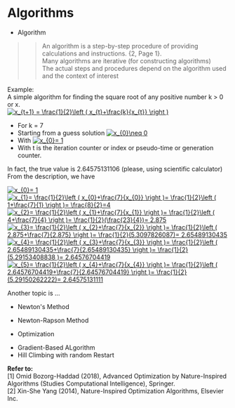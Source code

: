 # Algorithms

 
  
* Algorithm  
>>An algorithm is a step-by-step procedure of providing calculations and instructions. {2, Page 1}.  
>>Many algorithms are iterative (for constructing algorithms)  
>>The actual steps and procedures depend on the algorithm used and the context of interest

  
  
Example:  
A simple algorithm for finding the square root of any positive number k > 0 or x.  
<a href="https://www.codecogs.com/eqnedit.php?latex=x_{t&plus;1}&space;=&space;\frac{1}{2}\left&space;(&space;x_{t}&plus;\frac{k}{x_{t}}&space;\right&space;)" target="_blank"><img src="https://latex.codecogs.com/gif.latex?x_{t&plus;1}&space;=&space;\frac{1}{2}\left&space;(&space;x_{t}&plus;\frac{k}{x_{t}}&space;\right&space;)" title="x_{t+1} = \frac{1}{2}\left ( x_{t}+\frac{k}{x_{t}} \right )" /></a>  
* For k = 7  
* Starting from a guess solution <a href="https://www.codecogs.com/eqnedit.php?latex=x_{0}\neq&space;0" target="_blank"><img src="https://latex.codecogs.com/gif.latex?x_{0}\neq&space;0" title="x_{0}\neq 0" /></a>  
* With <a href="https://www.codecogs.com/eqnedit.php?latex=x_{0}=&space;1" target="_blank"><img src="https://latex.codecogs.com/gif.latex?x_{0}=&space;1" title="x_{0}= 1" /></a>  
* With t is the iteration counter or index or pseudo-time or generation counter.  

In fact, the true value is 2.64575131106  (please, using scientific calculator) 
From the description, we have  
  
  
<a href="https://www.codecogs.com/eqnedit.php?latex=x_{0}=&space;1" target="_blank"><img src="https://latex.codecogs.com/gif.latex?x_{0}=&space;1" title="x_{0}= 1" /></a>  
<a href="https://www.codecogs.com/eqnedit.php?latex=x_{1}=&space;\frac{1}{2}\left&space;(&space;x_{0}&plus;\frac{7}{x_{0}}&space;\right&space;)=&space;\frac{1}{2}\left&space;(&space;1&plus;\frac{7}{1}&space;\right&space;)=&space;\frac{8}{2}=4" target="_blank"><img src="https://latex.codecogs.com/gif.latex?x_{1}=&space;\frac{1}{2}\left&space;(&space;x_{0}&plus;\frac{7}{x_{0}}&space;\right&space;)=&space;\frac{1}{2}\left&space;(&space;1&plus;\frac{7}{1}&space;\right&space;)=&space;\frac{8}{2}=4" title="x_{1}= \frac{1}{2}\left ( x_{0}+\frac{7}{x_{0}} \right )= \frac{1}{2}\left ( 1+\frac{7}{1} \right )= \frac{8}{2}=4" /></a>  
<a href="https://www.codecogs.com/eqnedit.php?latex=x_{2}=&space;\frac{1}{2}\left&space;(&space;x_{1}&plus;\frac{7}{x_{1}}&space;\right&space;)=&space;\frac{1}{2}\left&space;(&space;4&plus;\frac{7}{4}&space;\right&space;)=&space;\frac{1}{2}(\frac{23}{4})=&space;2.875" target="_blank"><img src="https://latex.codecogs.com/gif.latex?x_{2}=&space;\frac{1}{2}\left&space;(&space;x_{1}&plus;\frac{7}{x_{1}}&space;\right&space;)=&space;\frac{1}{2}\left&space;(&space;4&plus;\frac{7}{4}&space;\right&space;)=&space;\frac{1}{2}(\frac{23}{4})=&space;2.875" title="x_{2}= \frac{1}{2}\left ( x_{1}+\frac{7}{x_{1}} \right )= \frac{1}{2}\left ( 4+\frac{7}{4} \right )= \frac{1}{2}(\frac{23}{4})= 2.875" /></a>  
<a href="https://www.codecogs.com/eqnedit.php?latex=x_{3}=&space;\frac{1}{2}\left&space;(&space;x_{2}&plus;\frac{7}{x_{2}}&space;\right&space;)=&space;\frac{1}{2}\left&space;(&space;2.875&plus;\frac{7}{2.875}&space;\right&space;)=&space;\frac{1}{2}(5.3097826087)=&space;2.65489130435" target="_blank"><img src="https://latex.codecogs.com/gif.latex?x_{3}=&space;\frac{1}{2}\left&space;(&space;x_{2}&plus;\frac{7}{x_{2}}&space;\right&space;)=&space;\frac{1}{2}\left&space;(&space;2.875&plus;\frac{7}{2.875}&space;\right&space;)=&space;\frac{1}{2}(5.3097826087)=&space;2.65489130435" title="x_{3}= \frac{1}{2}\left ( x_{2}+\frac{7}{x_{2}} \right )= \frac{1}{2}\left ( 2.875+\frac{7}{2.875} \right )= \frac{1}{2}(5.3097826087)= 2.65489130435" /></a>  
<a href="https://www.codecogs.com/eqnedit.php?latex=x_{4}=&space;\frac{1}{2}\left&space;(&space;x_{3}&plus;\frac{7}{x_{3}}&space;\right&space;)=&space;\frac{1}{2}\left&space;(&space;2.65489130435&plus;\frac{7}{2.65489130435}&space;\right&space;)=&space;\frac{1}{2}(5.29153408838&space;)=&space;2.64576704419" target="_blank"><img src="https://latex.codecogs.com/gif.latex?x_{4}=&space;\frac{1}{2}\left&space;(&space;x_{3}&plus;\frac{7}{x_{3}}&space;\right&space;)=&space;\frac{1}{2}\left&space;(&space;2.65489130435&plus;\frac{7}{2.65489130435}&space;\right&space;)=&space;\frac{1}{2}(5.29153408838&space;)=&space;2.64576704419" title="x_{4}= \frac{1}{2}\left ( x_{3}+\frac{7}{x_{3}} \right )= \frac{1}{2}\left ( 2.65489130435+\frac{7}{2.65489130435} \right )= \frac{1}{2}(5.29153408838 )= 2.64576704419" /></a>  
<a href="https://www.codecogs.com/eqnedit.php?latex=x_{5}=&space;\frac{1}{2}\left&space;(&space;x_{4}&plus;\frac{7}{x_{4}}&space;\right&space;)=&space;\frac{1}{2}\left&space;(&space;2.64576704419&plus;\frac{7}{2.64576704419}&space;\right&space;)=&space;\frac{1}{2}(5.29150262222)=&space;2.64575131111" target="_blank"><img src="https://latex.codecogs.com/gif.latex?x_{5}=&space;\frac{1}{2}\left&space;(&space;x_{4}&plus;\frac{7}{x_{4}}&space;\right&space;)=&space;\frac{1}{2}\left&space;(&space;2.64576704419&plus;\frac{7}{2.64576704419}&space;\right&space;)=&space;\frac{1}{2}(5.29150262222)=&space;2.64575131111" title="x_{5}= \frac{1}{2}\left ( x_{4}+\frac{7}{x_{4}} \right )= \frac{1}{2}\left ( 2.64576704419+\frac{7}{2.64576704419} \right )= \frac{1}{2}(5.29150262222)= 2.64575131111" /></a>



Another topic is ...  
* Newton's Method  
- Newton-Rapson Method  
* Optimization  
- Gradient-Based ALgorithm  
- Hill Climbing with random Restart  



  
**Refer to:**  
[1] Omid Bozorg-Haddad (2018), Advanced Optimization by Nature-Inspired Algorithms (Studies Computational Intelligence), Springer.  
[2] Xin-She Yang (2014), Nature-Inspired Optimization Algorithms, Elsevier Inc.
